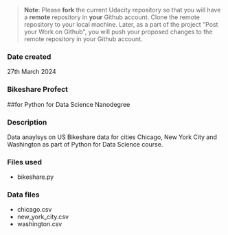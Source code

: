 >**Note**: Please **fork** the current Udacity repository so that you will have a **remote** repository in **your** Github account. Clone the remote repository to your local machine. Later, as a part of the project "Post your Work on Github", you will push your proposed changes to the remote repository in your Github account.

### Date created
27th March 2024

### Bikeshare Profect
##for Python for Data Science Nanodegree

### Description
Data anaylsys on US Bikeshare data for cities Chicago, New York City and Washington as part of Python for Data Science course.

### Files used
- bikeshare.py

### Data files
- chicago.csv
- new_york_city.csv
- washington.csv

